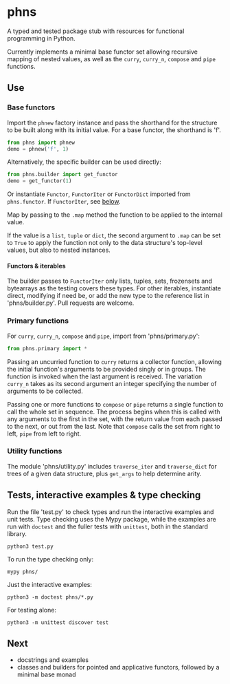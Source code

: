 # phns

A typed and tested package stub with resources for functional programming in Python.

Currently implements a minimal base functor set allowing recursive mapping of nested values, as well as the `curry`, `curry_n`, `compose` and `pipe` functions.

## Use

### Base functors

Import the `phnew` factory instance and pass the shorthand for the structure to be built along with its initial value. For a base functor, the shorthand is 'f'.

```python
from phns import phnew
demo = phnew('f', 1)
```

Alternatively, the specific builder can be used directly:

```python
from phns.builder import get_functor
demo = get_functor(1)
```

Or instantiate `Functor`, `FunctorIter` or `FunctorDict` imported from `phns.functor`. If `FunctorIter`, see [below](#functors--iterables).

Map by passing to the `.map` method the function to be applied to the internal value.

If the value is a `list`, `tuple` or `dict`, the second argument to `.map` can be set to `True` to apply the function not only to the data structure's top-level values, but also to nested instances.

#### Functors & iterables

The builder passes to `FunctorIter` only lists, tuples, sets, frozensets and bytearrays as the testing covers these types. For other iterables, instantiate direct, modifying if need be, or add the new type to the reference list in 'phns/builder.py'. Pull requests are welcome.

### Primary functions

For `curry`, `curry_n`, `compose` and `pipe`, import from 'phns/primary.py':

```python
from phns.primary import *
```

Passing an uncurried function to `curry` returns a collector function, allowing the initial function's arguments to be provided singly or in groups. The function is invoked when the last argument is received. The variation `curry_n` takes as its second argument an integer specifying the number of arguments to be collected.

Passing one or more functions to `compose` or `pipe` returns a single function to call the whole set in sequence. The process begins when this is called with any arguments to the first in the set, with the return value from each passed to the next, or out from the last. Note that `compose` calls the set from right to left, `pipe` from left to right.

### Utility functions

The module 'phns/utility.py' includes `traverse_iter` and `traverse_dict` for trees of a given data structure, plus `get_args` to help determine arity.

## Tests, interactive examples & type checking

Run the file 'test.py' to check types and run the interactive examples and unit tests. Type checking uses the Mypy package, while the examples are run with `doctest` and the fuller tests with `unittest`, both in the standard library.

```shell
python3 test.py
```

To run the type checking only:

```shell
mypy phns/
```

Just the interactive examples:

```shell
python3 -m doctest phns/*.py
```

For testing alone:

```shell
python3 -m unittest discover test
```

## Next

- docstrings and examples
- classes and builders for pointed and applicative functors, followed by a minimal base monad
